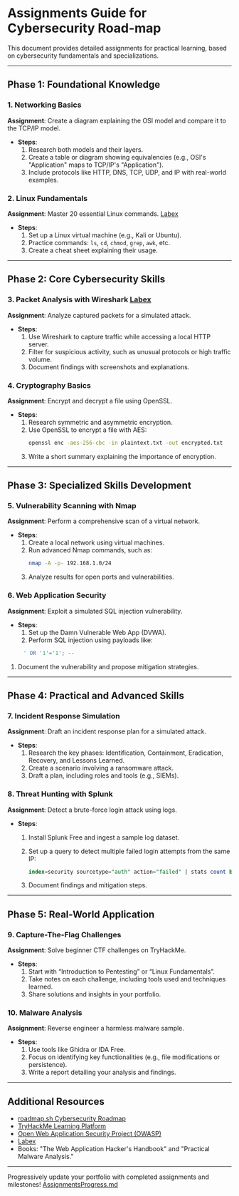 # Assignments Guide for Cybersecurity Road-map  

This document provides detailed assignments for practical learning, based on cybersecurity fundamentals and specializations.

---

## **Phase 1: Foundational Knowledge**  

### **1. Networking Basics**  
**Assignment**: Create a diagram explaining the OSI model and compare it to the TCP/IP model.  
- **Steps**:  
  1. Research both models and their layers.  
  2. Create a table or diagram showing equivalencies (e.g., OSI's "Application" maps to TCP/IP's "Application").  
  3. Include protocols like HTTP, DNS, TCP, UDP, and IP with real-world examples.  

### **2. Linux Fundamentals**  
**Assignment**: Master 20 essential Linux commands.  [Labex](https://labex.io) 
- **Steps**:  
  1. Set up a Linux virtual machine (e.g., Kali or Ubuntu).  
  2. Practice commands: `ls`, `cd`, `chmod`, `grep`, `awk`, etc.  
  3. Create a cheat sheet explaining their usage.
    

---

## **Phase 2: Core Cybersecurity Skills**  

### **3. Packet Analysis with Wireshark**   [Labex](https://labex.io)
**Assignment**: Analyze captured packets for a simulated attack.  
- **Steps**:  
  1. Use Wireshark to capture traffic while accessing a local HTTP server.  
  2. Filter for suspicious activity, such as unusual protocols or high traffic volume.  
  3. Document findings with screenshots and explanations.  

### **4. Cryptography Basics**  
**Assignment**: Encrypt and decrypt a file using OpenSSL.  
- **Steps**:  
  1. Research symmetric and asymmetric encryption.  
  2. Use OpenSSL to encrypt a file with AES:  
     ```bash
     openssl enc -aes-256-cbc -in plaintext.txt -out encrypted.txt  
     ```  
  3. Write a short summary explaining the importance of encryption.  

---

## **Phase 3: Specialized Skills Development**  

### **5. Vulnerability Scanning with Nmap**  
**Assignment**: Perform a comprehensive scan of a virtual network.  
- **Steps**:  
  1. Create a local network using virtual machines.  
  2. Run advanced Nmap commands, such as:  
     ```bash
     nmap -A -p- 192.168.1.0/24  
     ```  
  3. Analyze results for open ports and vulnerabilities.  

### **6. Web Application Security**  
**Assignment**: Exploit a simulated SQL injection vulnerability.  
- **Steps**:  
  1. Set up the Damn Vulnerable Web App (DVWA).  
  2. Perform SQL injection using payloads like:  
```sql
	 ' OR '1'='1'; --  
```  
  1. Document the vulnerability and propose mitigation strategies.

---

## **Phase 4: Practical and Advanced Skills**  

### **7. Incident Response Simulation**  
**Assignment**: Draft an incident response plan for a simulated attack.  
- **Steps**:  
  1. Research the key phases: Identification, Containment, Eradication, Recovery, and Lessons Learned.  
  2. Create a scenario involving a ransomware attack.  
  3. Draft a plan, including roles and tools (e.g., SIEMs).  

### **8. Threat Hunting with Splunk**  
**Assignment**: Detect a brute-force login attack using logs.  
- **Steps**:  
  1. Install Splunk Free and ingest a sample log dataset.  
  2. Set up a query to detect multiple failed login attempts from the same IP:  

     ```sql
     index=security sourcetype="auth" action="failed" | stats count by src_ip  
     ```  
  3. Document findings and mitigation steps.  

---

## **Phase 5: Real-World Application**  

### **9. Capture-The-Flag Challenges**  
**Assignment**: Solve beginner CTF challenges on TryHackMe.  
- **Steps**:  
  1. Start with “Introduction to Pentesting” or “Linux Fundamentals”.  
  2. Take notes on each challenge, including tools used and techniques learned.  
  3. Share solutions and insights in your portfolio.  

### **10. Malware Analysis**  
**Assignment**: Reverse engineer a harmless malware sample.  
- **Steps**:  
  1. Use tools like Ghidra or IDA Free.  
  2. Focus on identifying key functionalities (e.g., file modifications or persistence).  
  3. Write a report detailing your analysis and findings.  

---

## **Additional Resources**  
- [roadmap.sh Cybersecurity Roadmap](https://roadmap.sh/cyber-security)  
- [TryHackMe Learning Platform](https://tryhackme.com)  
- [Open Web Application Security Project (OWASP)](https://owasp.org)
- [Labex](https://labex.io)
- Books: "The Web Application Hacker's Handbook" and "Practical Malware Analysis."  

---

Progressively update your portfolio with completed assignments and milestones!
[AssignmentsProgress.md](AssignmentsProgress.md)
